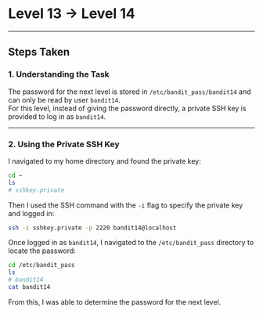 # Level 13 → Level 14

---

## Steps Taken

### 1. Understanding the Task
The password for the next level is stored in `/etc/bandit_pass/bandit14` and can only be read by user `bandit14`.  
For this level, instead of giving the password directly, a private SSH key is provided to log in as `bandit14`.

---

### 2. Using the Private SSH Key
I navigated to my home directory and found the private key:

```bash
cd ~
ls
# sshkey.private
```

Then I used the SSH command with the `-i` flag to specify the private key and logged in:

```bash
ssh -i sshkey.private -p 2220 bandit14@localhost
```

Once logged in as `bandit14`, I navigated to the `/etc/bandit_pass` directory to locate the password:

```bash
cd /etc/bandit_pass
ls
# bandit14
cat bandit14
```

From this, I was able to determine the password for the next level.
